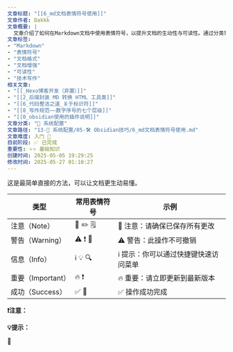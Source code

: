 ```yaml
---
文章标题: "[[6_md文档表情符号使用]]" 
文章作者: Dakkk
文章概要: |
  文章介绍了如何在Markdown文档中使用表情符号，以提升文档的生动性与可读性。通过分类常用表情符号（如注意、警告、信息等）并提供示例，帮助用户有效地利用视觉元素增强技术文档的表达力。
文章标签:
- "Markdown"
- "表情符号"
- "文档格式"
- "文档增强"
- "可读性"
- "技术写作"
相关文章:
- "[[_Hexo博客开发（弃置）]]"
- "[[2_后端封装 MD 转换 HTML 工具类]]"
- "[[6_代码整洁之道_关于标识符]]"
- "[[8_写作规范——数字序号的七个层级]]"
- "[[0_obsidian使用的插件说明]]"
文章分类: "🔧 系统配置"
文章路径: "13-🔧 系统配置/05-🛠️ Obsidian技巧/6_md文档表情符号使用.md"
文章难度: 入门 🌱
目前阶段: ✅ 已完成
重要性: ⭐⭐ 基础知识
创建时间: 2025-05-05 19:29:25
修改时间: 2025-05-27 01:10:27
---
```



这是最简单直接的方法，可以让文档更生动易懂。

| 类型            | 常用表情符号    | 示例                   |
| ------------- | --------- | -------------------- |
| 注意（Note）      | 📝 ✏️ 🗒️ | 📝 注意：请确保已保存所有更改     |
| 警告（Warning）   | ⚠️ ❗️ 🚨  | ⚠️ 警告：此操作不可撤销        |
| 信息（Info）      | ℹ️ 💡 🔍  | ℹ️ 提示：你可以通过快捷键快速访问菜单 |
| 重要（Important） | 🔥 ❗️     | 🔥 重要：请立即更新到最新版本     |
| 成功（Success）   | ✅ 🎉      | ✅ 操作成功完成             |

**❗️注意：**

**💡提示：**

📕

